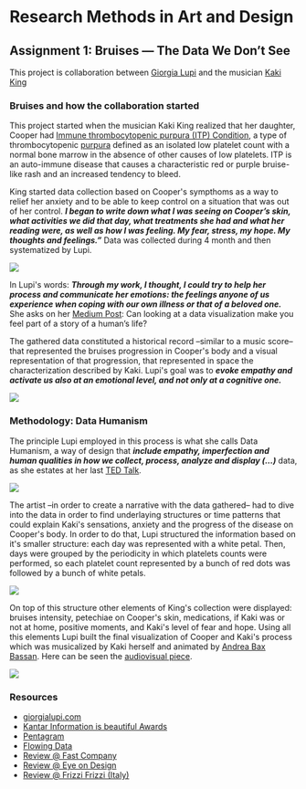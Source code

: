 # Research Methods in Art and Design
## Assignment 1: Bruises — The Data We Don’t See
This project is collaboration between [Giorgia Lupi](https://giorgialupi.com/) and the musician [Kaki King](https://www.kakiking.com/)

### Bruises and how the collaboration started
This project started when the musician Kaki King realized that her daughter, Cooper had [Immune thrombocytopenic purpura (ITP) Condition](https://en.wikipedia.org/wiki/Immune_thrombocytopenic_purpura), a type of thrombocytopenic [purpura](https://en.wikipedia.org/wiki/Purpura) defined as an isolated low platelet count with a normal bone marrow in the absence of other causes of low platelets. ITP is an auto-immune disease that causes a characteristic red or purple bruise-like rash and an increased tendency to bleed.

King started data collection based on Cooper's sympthoms as a way to relief her anxiety and to be able to keep control on a situation that was out of her control. ***I began to write down what I was seeing on Cooper’s skin, what activities we did that day, what treatments she had and what her reading were, as well as how I was feeling. My fear, stress, my hope. My thoughts and feelings.”*** Data was collected during 4 month and then systematized by Lupi.

![](https://miro.medium.com/max/3840/1*Qb2Jly4jo1CXT747p7dRxA.jpeg)

In Lupi's words: ***Through my work, I thought, I could try to help her process and communicate her emotions: the feelings anyone of us experience when coping with our own illness or that of a beloved one.*** She asks on her [Medium Post](https://medium.com/@giorgialupi/bruises-the-data-we-dont-see-1fdec00d0036): Can looking at a data visualization make you feel part of a story of a human’s life?

The gathered data constituted a historical record –similar to a music score– that represented the bruises progression in Cooper's body and a visual representation of that progression, that represented in space the characterization described by Kaki. Lupi's goal was to ***evoke empathy and activate us also at an emotional level, and not only at a cognitive one.***

![](https://miro.medium.com/max/16000/1*mhnFB7jcW0ZHyE1uUvUFoA.jpeg)

### Methodology: Data Humanism

The principle Lupi employed in this process is what she calls Data Humanism, a way of design that ***include empathy, imperfection and human qualities in how we collect, process, analyze and display (...)*** data, as she estates at her last [TED Talk](https://www.ted.com/talks/giorgia_lupi_how_we_can_find_ourselves_in_data/).

![](https://images.squarespace-cdn.com/content/v1/550de105e4b05c49fa2bba03/1517510891182-7BFXBYE4A6D8Z5BTRORZ/ke17ZwdGBToddI8pDm48kNvT88LknE-K9M4pGNO0Iqd7gQa3H78H3Y0txjaiv_0fDoOvxcdMmMKkDsyUqMSsMWxHk725yiiHCCLfrh8O1z5QPOohDIaIeljMHgDF5CVlOqpeNLcJ80NK65_fV7S1USOFn4xF8vTWDNAUBm5ducQhX-V3oVjSmr829Rco4W2Uo49ZdOtO_QXox0_W7i2zEA/1_1_hVP63vxohS4TFsej64WQ.jpeg?format=2500w)

The artist –in order to create a narrative with the data gathered– had to dive into the data in order to find underlaying structures or time patterns that could explain Kaki's sensations, anxiety and the progress of the disease on Cooper's body. In order to do that, Lupi structured the information based on it's smaller structure: each day was represented with a white petal. Then, days were grouped by the periodicity in which platelets counts were performed, so each platelet count represented by a bunch of red dots was followed by a bunch of white petals.

![](https://miro.medium.com/max/16000/1*YHyrPe4Nm7PSzYU8DLwIMg.jpeg)

On top of this structure other elements of King's collection were displayed: bruises intensity, petechiae on Cooper's skin, medications, if Kaki was or not at home, positive moments, and Kaki's level of fear and hope. Using all this elements Lupi built the final visualization of Cooper and Kaki's process which was musicalized by Kaki herself and animated by [Andrea Bax Bassan](http://www.andreabax.com/). Here can be seen the [audiovisual piece](https://www.youtube.com/watch?v=QvxVWukROTw).

![](https://miro.medium.com/max/16000/1*e-IWudiFT6vzpk3CNTNaSw.jpeg)

### Resources
* [giorgialupi.com](https://giorgialupi.com/bruises-the-data-we-dont-see/)
* [Kantar Information is beautiful Awards](https://www.informationisbeautifulawards.com/showcase/3288-bruises-the-data-we-don-t-see)
* [Pentagram](https://www.pentagram.com/work/bruises-the-data-we-dont-see)
* [Flowing Data](https://flowingdata.com/2018/02/01/bruises/)
* [Review @ Fast Company](https://www.fastcompany.com/90159089/a-mothers-heart-wrenching-map-of-her-childs-illness)
* [Review @ Eye on Design](https://eyeondesign.aiga.org/how-kaki-king-and-giorgia-lupi-used-data-to-make-sense-of-a-childs-illness/)
* [Review @ Frizzi Frizzi (Italy)](https://www.frizzifrizzi.it/2018/02/01/visualizzare-poeticamente-malattia-autoimmune/)